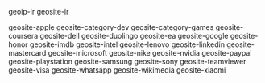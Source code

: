 geoip-ir
geosite-ir

geosite-apple
geosite-category-dev
geosite-category-games
geosite-coursera
geosite-dell
geosite-duolingo
geosite-ea
geosite-google
geosite-honor
geosite-imdb
geosite-intel
geosite-lenovo
geosite-linkedin
geosite-mastercard
geosite-microsoft
geosite-nike
geosite-nvidia
geosite-paypal
geosite-playstation
geosite-samsung
geosite-sony
geosite-teamviewer
geosite-visa
geosite-whatsapp
geosite-wikimedia
geosite-xiaomi
